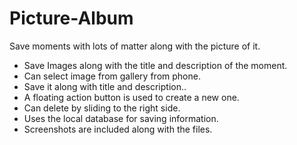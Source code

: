 # Picture-Album
Save moments with lots of matter along with the picture of it.
* Save Images along with the title and description of the moment.
* Can select image from gallery from phone.
* Save it along with title and description..
* A floating action button is used to create a new one.
* Can delete by sliding to the right side.
* Uses the local database for saving information.
* Screenshots are included along with the files.
